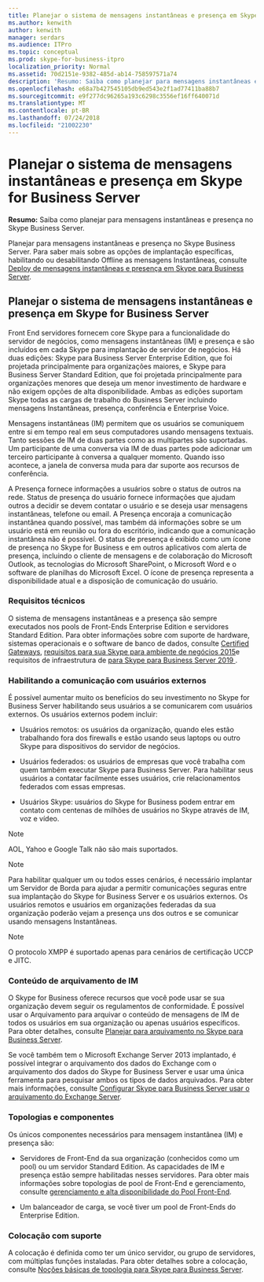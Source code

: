 ```yaml
---
title: Planejar o sistema de mensagens instantâneas e presença em Skype for Business Server
ms.author: kenwith
author: kenwith
manager: serdars
ms.audience: ITPro
ms.topic: conceptual
ms.prod: skype-for-business-itpro
localization_priority: Normal
ms.assetid: 70d2151e-9382-485d-ab14-758597571a74
description: 'Resumo: Saiba como planejar para mensagens instantâneas e presença no Skype Business Server.'
ms.openlocfilehash: e68a7b427545105db9ed543e2f1ad77411ba88b7
ms.sourcegitcommit: e9f277dc96265a193c6298c3556ef16ff640071d
ms.translationtype: MT
ms.contentlocale: pt-BR
ms.lasthandoff: 07/24/2018
ms.locfileid: "21002230"
---
```

# <a name="plan-for-instant-messaging-and-presence-in-skype-for-business-server"></a>Planejar o sistema de mensagens instantâneas e presença em Skype for Business Server
 
**Resumo:** Saiba como planejar para mensagens instantâneas e presença no Skype Business Server.
  
Planejar para mensagens instantâneas e presença no Skype Business Server. Para saber mais sobre as opções de implantação específicas, habilitando ou desabilitando Offline as mensagens Instantâneas, consulte [Deploy de mensagens instantâneas e presença em Skype para Business Server](../deploy/im-and-presence/im-and-presence.md).
  
## <a name="plan-for-instant-messaging-and-presence-in-skype-for-business-server"></a>Planejar o sistema de mensagens instantâneas e presença em Skype for Business Server

Front End servidores fornecem core Skype para a funcionalidade do servidor de negócios, como mensagens instantâneas (IM) e presença e são incluídos em cada Skype para implantação de servidor de negócios. Há duas edições: Skype para Business Server Enterprise Edition, que foi projetada principalmente para organizações maiores, e Skype para Business Server Standard Edition, que foi projetada principalmente para organizações menores que deseja um menor investimento de hardware e não exigem opções de alta disponibilidade. Ambas as edições suportam Skype todas as cargas de trabalho do Business Server incluindo mensagens Instantâneas, presença, conferência e Enterprise Voice.
  
Mensagens instantâneas (IM) permitem que os usuários se comuniquem entre si em tempo real em seus computadores usando mensagens textuais. Tanto sessões de IM de duas partes como as multipartes são suportadas. Um participante de uma conversa via IM de duas partes pode adicionar um terceiro participante à conversa a qualquer momento. Quando isso acontece, a janela de conversa muda para dar suporte aos recursos de conferência.
  
A Presença fornece informações a usuários sobre o status de outros na rede. Status de presença do usuário fornece informações que ajudam outros a decidir se devem contatar o usuário e se deseja usar mensagens instantâneas, telefone ou email. A Presença encoraja a comunicação instantânea quando possível, mas também dá informações sobre se um usuário está em reunião ou fora do escritório, indicando que a comunicação instantânea não é possível. O status de presença é exibido como um ícone de presença no Skype for Business e em outros aplicativos com alerta de presença, incluindo o cliente de mensagens e de colaboração do Microsoft Outlook, as tecnologias do Microsoft SharePoint, o Microsoft Word e o software de planilhas do Microsoft Excel. O ícone de presença representa a disponibilidade atual e a disposição de comunicação do usuário. 
  
### <a name="technical-requirements"></a>Requisitos técnicos

O sistema de mensagens instantâneas e a presença são sempre executados nos pools de Front-Ends Enterprise Edition e servidores Standard Edition. Para obter informações sobre com suporte de hardware, sistemas operacionais e o software de banco de dados, consulte [Certified Gateways](../../SfbPartnerCertification/certification/infra-gateways.md), [requisitos para sua Skype para ambiente de negócios 2015](requirements-for-your-environment/requirements-for-your-environment.md)e requisitos de infraestrutura de [para Skype para Business Server 2019 ](../../SfBServer2019/plan/system-requirements.md).
  
### <a name="enabling-communication-with-external-users"></a>Habilitando a comunicação com usuários externos

É possível aumentar muito os benefícios do seu investimento no Skype for Business Server habilitando seus usuários a se comunicarem com usuários externos. Os usuários externos podem incluir:
  
- Usuários remotos: os usuários da organização, quando eles estão trabalhando fora dos firewalls e estão usando seus laptops ou outro Skype para dispositivos do servidor de negócios.
    
- Usuários federados: os usuários de empresas que você trabalha com quem também executar Skype para Business Server. Para habilitar seus usuários a contatar facilmente esses usuários, crie relacionamentos federados com essas empresas. 
    
- Usuários Skype: usuários do Skype for Business podem entrar em contato com centenas de milhões de usuários no Skype através de IM, voz e vídeo.
    
> [!NOTE]
> AOL, Yahoo e Google Talk não são mais suportados. 
  
> [!NOTE]
> Para habilitar qualquer um ou todos esses cenários, é necessário implantar um Servidor de Borda para ajudar a permitir comunicações seguras entre sua implantação do Skype for Business Server e os usuários externos. Os usuários remotos e usuários em organizações federadas da sua organização poderão vejam a presença uns dos outros e se comunicar usando mensagens Instantâneas. 
  
> [!NOTE]
> O protocolo XMPP é suportado apenas para cenários de certificação UCCP e JITC. 
  
### <a name="archiving-im-content"></a>Conteúdo de arquivamento de IM

O Skype for Business oferece recursos que você pode usar se sua organização devem seguir os regulamentos de conformidade. É possível usar o Arquivamento para arquivar o conteúdo de mensagens de IM de todos os usuários em sua organização ou apenas usuários específicos. Para obter detalhes, consulte [Planejar para arquivamento no Skype para Business Server](archiving/archiving.md). 
  
Se você também tem o Microsoft Exchange Server 2013 implantado, é possível integrar o arquivamento dos dados do Exchange com o arquivamento dos dados do Skype for Business Server e usar uma única ferramenta para pesquisar ambos os tipos de dados arquivados. Para obter mais informações, consulte [Configurar Skype para Business Server usar o arquivamento do Exchange Server](../deploy/integrate-with-exchange-server/use-exchange-archiving.md).
  
### <a name="topologies-and-components"></a>Topologias e componentes

Os únicos componentes necessários para mensagem instantânea (IM) e presença são:
  
- Servidores de Front-End da sua organização (conhecidos como um pool) ou um servidor Standard Edition. As capacidades de IM e presença estão sempre habilitadas nesses servidores. Para obter mais informações sobre topologias de pool de Front-End e gerenciamento, consulte [gerenciamento e alta disponibilidade do Pool Front-End](high-availability-and-disaster-recovery/high-availability.md).
    
- Um balanceador de carga, se você tiver um pool de Front-Ends do Enterprise Edition.
    
### <a name="supported-collocation"></a>Colocação com suporte

A colocação é definida como ter um único servidor, ou grupo de servidores, com múltiplas funções instaladas. Para obter detalhes sobre a colocação, consulte [Noções básicas de topologia para Skype para Business Server](topology-basics/topology-basics.md). 
  

